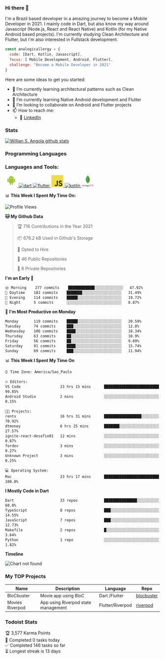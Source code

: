 ### Hi there 👋

I'm a Brazil based developer in a amazing journey to become a Mobile Developer in 2021. I mainly code in Dart, but also know my way around Javascript (Node.js, React and React Native) and Kotlin (for my Native Android based projects). I'm currently studying Clean Architecture and Flutter, but i'm also interested in Fullstack development.

```javascript
const analogicallergy = {
  code: [Dart, Kotlin, Javascript],
  focus: [ Mobile Development, Android, Flutter],
  challenge: "Become a Mobile Developer in 2021"
}
```

Here are some ideas to get you started:

- 🔭  I’m currently learning architectural patterns such as Clean Architecture
- 🌱  I’m currently learning Native Android development and Flutter
- 👯  I’m looking to collaborate on Android and Flutter projects
- 📫  How to reach me:
  -  :office: [LinkedIn](https://www.linkedin.com/in/wsabsi/)

### Stats

[![Willian S. Angola github stats](https://github-readme-stats.vercel.app/api?username=w0ken0ne&count_private=true&show_icons=true&theme=radical&hide_rank=false)](https://github.com/anuraghazra/github-readme-stats)

### Programming Languages

<h3 align="left">Languages and Tools:</h3>
<p align="left"> <a href="https://developer.android.com" target="_blank"> <img src="https://raw.githubusercontent.com/devicons/devicon/master/icons/android/android-original-wordmark.svg" alt="android" width="40" height="40"/> </a> <a href="https://dart.dev" target="_blank"> <img src="https://www.vectorlogo.zone/logos/dartlang/dartlang-icon.svg" alt="dart" width="40" height="40"/> </a> <a href="https://flutter.dev" target="_blank"> <img src="https://www.vectorlogo.zone/logos/flutterio/flutterio-icon.svg" alt="flutter" width="40" height="40"/> </a> <a href="https://developer.mozilla.org/en-US/docs/Web/JavaScript" target="_blank"> <img src="https://raw.githubusercontent.com/devicons/devicon/master/icons/javascript/javascript-original.svg" alt="javascript" width="40" height="40"/> </a> <a href="https://kotlinlang.org" target="_blank"> <img src="https://www.vectorlogo.zone/logos/kotlinlang/kotlinlang-icon.svg" alt="kotlin" width="40" height="40"/> </a> <a href="https://www.mongodb.com/" target="_blank"> <img src="https://raw.githubusercontent.com/devicons/devicon/master/icons/mongodb/mongodb-original-wordmark.svg" alt="mongodb" width="40" height="40"/> </a> </p>


📊 **This Week I Spent My Time On:**

<!--START_SECTION:waka-->
![Profile Views](http://img.shields.io/badge/Profile%20Views-0-blue)

**🐱 My Github Data** 

> 🏆 716 Contributions in the Year 2021
 > 
> 📦 676.2 kB Used in Github's Storage 
 > 
> 💼 Opted to Hire
 > 
> 📜 46 Public Repositories 
 > 
> 🔑 6 Private Repositories  
 > 
**I'm an Early 🐤** 

```text
🌞 Morning    277 commits    ████████████░░░░░░░░░░░░░   47.92% 
🌆 Daytime    182 commits    ███████░░░░░░░░░░░░░░░░░░   31.49% 
🌃 Evening    114 commits    █████░░░░░░░░░░░░░░░░░░░░   19.72% 
🌙 Night      5 commits      ░░░░░░░░░░░░░░░░░░░░░░░░░   0.87%

```
📅 **I'm Most Productive on Monday** 

```text
Monday       119 commits    █████░░░░░░░░░░░░░░░░░░░░   20.59% 
Tuesday      74 commits     ███░░░░░░░░░░░░░░░░░░░░░░   12.8% 
Wednesday    106 commits    ████░░░░░░░░░░░░░░░░░░░░░   18.34% 
Thursday     63 commits     ██░░░░░░░░░░░░░░░░░░░░░░░   10.9% 
Friday       56 commits     ██░░░░░░░░░░░░░░░░░░░░░░░   9.69% 
Saturday     91 commits     ████░░░░░░░░░░░░░░░░░░░░░   15.74% 
Sunday       69 commits     ███░░░░░░░░░░░░░░░░░░░░░░   11.94%

```


📊 **This Week I Spent My Time On** 

```text
⌚︎ Time Zone: America/Sao_Paulo

🔥 Editors: 
VS Code                  23 hrs 15 mins      █████████████████████████   99.85% 
Android Studio           2 mins              ░░░░░░░░░░░░░░░░░░░░░░░░░   0.15%

🐱‍💻 Projects: 
rentx                    16 hrs 31 mins      █████████████████░░░░░░░░   70.92% 
dtmoney                  6 hrs 25 mins       ███████░░░░░░░░░░░░░░░░░░   27.57% 
ignite-react-desafio01   12 mins             ░░░░░░░░░░░░░░░░░░░░░░░░░   0.87% 
fordev                   3 mins              ░░░░░░░░░░░░░░░░░░░░░░░░░   0.27% 
Unknown Project          3 mins              ░░░░░░░░░░░░░░░░░░░░░░░░░   0.25%

💻 Operating System: 
Mac                      23 hrs 17 mins      █████████████████████████   100.0%

```

**I Mostly Code in Dart** 

```text
Dart                     33 repos            ███████████████░░░░░░░░░░   60.0% 
TypeScript               8 repos             ███░░░░░░░░░░░░░░░░░░░░░░   14.55% 
JavaScript               7 repos             ███░░░░░░░░░░░░░░░░░░░░░░   12.73% 
Makefile                 2 repos             █░░░░░░░░░░░░░░░░░░░░░░░░   3.64% 
Python                   1 repo              ░░░░░░░░░░░░░░░░░░░░░░░░░   1.82%

```


**Timeline**

![Chart not found](https://raw.githubusercontent.com/w0ken0ne/w0ken0ne/main/charts/bar_graph.png) 


<!--END_SECTION:waka-->

### My TOP Projects

| Name            | Description                         | Language         | Repo                                                           |
| --------------- | ----------------------------------- | ---------------- | -------------------------------------------------------------- |
| BloCbuster      | Movie app using BloC                | Dart /Flutter    | [blocbuster](https://github.com/w0ken0ne/blocbuster)    |
| Movies Riverpod | App using Riverpod state management | Flutter/Riverpod | [riverpod](https://github.com/w0ken0ne/movies_riverpod) |

### Todoist Stats

<!-- TODO-IST:START -->
🏆  3,577 Karma Points           
🌸  Completed 0 tasks today           
✅  Completed 146 tasks so far           
⏳  Longest streak is 13 days
<!-- TODO-IST:END -->

